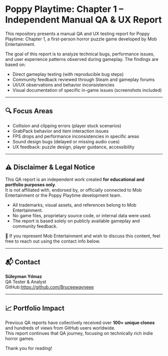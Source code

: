 # Poppy Playtime: Chapter 1 – Independent Manual QA & UX Report

This repository presents a manual QA and UX testing report for Poppy Playtime: Chapter 1, a first-person horror puzzle game developed by Mob Entertainment.

The goal of this report is to analyze technical bugs, performance issues, and user experience patterns observed during gameplay. The findings are based on:

- Direct gameplay testing (with reproducible bug steps)
- Community feedback reviewed through Steam and gameplay forums
- UI/UX observations and behavior inconsistencies
- Visual documentation of specific in-game issues (screenshots included)

---

## 🔍 Focus Areas

- Collision and clipping errors (player stuck scenarios)
- GrabPack behavior and item interaction issues
- FPS drops and performance inconsistencies in specific areas
- Sound design bugs (delayed or missing audio cues)
- UX feedback: puzzle design, player guidance, accessibility

---

## ⚠️ Disclaimer & Legal Notice

This QA report is an independent work created **for educational and portfolio purposes only**.  
It is not affiliated with, endorsed by, or officially connected to Mob Entertainment or the Poppy Playtime development team.

- All trademarks, visual assets, and references belong to Mob Entertainment.  
- No game files, proprietary source code, or internal data were used.  
- The report is based solely on publicly available gameplay and community feedback.

📩 If you represent Mob Entertainment and wish to discuss this content, feel free to reach out using the contact info below.

---

## 📬 Contact

**Süleyman Yılmaz**  
QA Tester & Analyst  
GitHub:https://github.com/Bruceewayneee 

---

## 📈 Portfolio Impact

Previous QA reports have collectively received over **100+ unique clones** and hundreds of views from GitHub users worldwide.  
This report continues that QA journey, focusing on technically rich indie horror games.

Thank you for reading!
